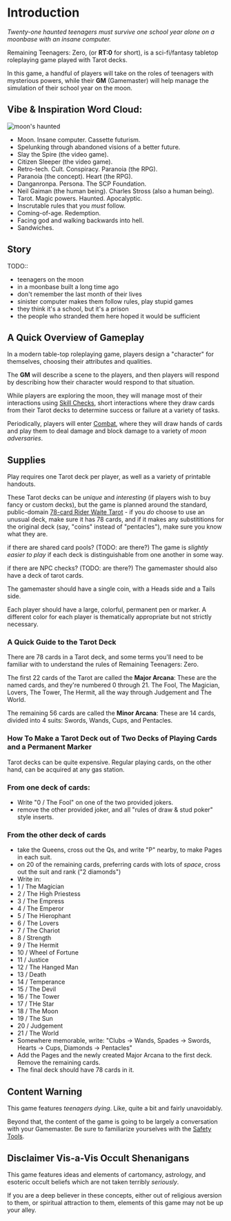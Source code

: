 # Introduction

_Twenty-one haunted teenagers must survive one school year alone on a moonbase with an insane computer._

Remaining Teenagers: Zero, (or **RT:0** for short), is a sci-fi/fantasy tabletop roleplaying game played with Tarot decks.

In this game, a handful of players will take on the roles of teenagers with mysterious powers,
while their **GM** (Gamemaster) will help manage the simulation of their school year on the moon.

## Vibe & Inspiration Word Cloud:

![moon's haunted](images/moonhaunted.jpg)

* Moon. Insane computer. Cassette futurism.
* Spelunking through abandoned visions of a better future.
* Slay the Spire (the video game).
* Citizen Sleeper (the video game).
* Retro-tech. Cult. Conspiracy. Paranoia (the RPG).
* Paranoia (the concept). Heart (the RPG).
* Danganronpa. Persona. The SCP Foundation.
* Neil Gaiman (the human being). Charles Stross (also a human being).
* Tarot. Magic powers. Haunted. Apocalyptic.
* Inscrutable rules that you _must_ follow.
* Coming-of-age. Redemption.
* Facing god and walking backwards into hell.
* Sandwiches.

## Story
TODO::

* teenagers on the moon
* in a moonbase built a long time ago
* don't remember the last month of their lives
* sinister computer makes them follow rules, play stupid games
* they think it's a school, but it's a prison
* the people who stranded them here hoped it would be sufficient

## A Quick Overview of Gameplay

In a modern table-top roleplaying game, players design a "character" for themselves, choosing their attributes and qualities.

The **GM** will describe a scene to the players, and then players will respond by describing
how their character would respond to that situation.

While players are exploring the moon, they will manage most of their interactions using [Skill Checks](./skill_checks.md),
short interactions where they draw cards from their Tarot decks to determine success or failure at a variety of tasks.

Periodically, players will enter [Combat](./combat.md), where they will draw hands of cards and play them to
deal damage and block damage to a variety of _moon adversaries_.

## Supplies

Play requires one Tarot deck per player, as well as a variety of printable handouts.

These Tarot decks can be _unique_ and _interesting_ (if players wish to buy fancy or custom decks),
but the game is planned around the standard, public-domain
[78-card Rider Waite Tarot](https://en.wikipedia.org/wiki/Rider%E2%80%93Waite_Tarot) -
if you _do_ choose to use an unusual deck, make sure it has 78 cards, and if it makes any substititions for the original deck
(say, "coins" instead of "pentacles"), make sure you know what they are.

if there are shared card pools? (TODO: are there?)
The game is _slightly easier to play_ if each deck is distinguishable from one another in some way.

if there are NPC checks? (TODO: are there?)
The gamemaster should also have a deck of tarot cards.

The gamemaster should have a single coin, with a Heads side and a Tails side.

Each player should have a large, colorful, permanent pen or marker.
A different color for each player is thematically appropriate but not strictly necessary.

### A Quick Guide to the Tarot Deck

There are 78 cards in a Tarot deck, and some terms you'll need to be familiar with to understand
the rules of Remaining Teenagers: Zero.

The first 22 cards of the Tarot are called the **Major Arcana**: These are the named cards, and they're
numbered 0 through 21. The Fool, The Magician, Lovers, The Tower, The Hermit, all the way through Judgement
and The World.

The remaining 56 cards are called the **Minor Arcana**: These are 14 cards, divided into 4 suits: Swords,
Wands, Cups, and Pentacles.

### How To Make a Tarot Deck out of Two Decks of Playing Cards and a Permanent Marker

Tarot decks can be quite expensive. Regular playing cards, on the other hand, can be acquired at
any gas station.

### From one deck of cards:
* Write "0 / The Fool" on one of the two provided jokers.
* remove the other provided joker, and all "rules of draw & stud poker" style inserts.

### From the other deck of cards
* take the Queens, cross out the Qs, and write "P" nearby, to make Pages in each suit.
* on 20 of the remaining cards, preferring cards with lots of _space_, cross out the suit and rank ("2 diamonds")
* Write in:
* 1 / The Magician
* 2 / The High Priestess
* 3 / The Empress
* 4 / The Emperor
* 5 / The Hierophant
* 6 / The Lovers
* 7 / The Chariot
* 8 / Strength
* 9 / The Hermit
* 10 / Wheel of Fortune
* 11 / Justice
* 12 / The Hanged Man
* 13 / Death
* 14 / Temperance
* 15 / The Devil
* 16 / The Tower
* 17 / THe Star
* 18 / The Moon
* 19 / The Sun
* 20 / Judgement
* 21 / The World
* Somewhere memorable, write: "Clubs -> Wands, Spades -> Swords, Hearts -> Cups, Diamonds -> Pentacles"
* Add the Pages and the newly created Major Arcana to the first deck. Remove the remaining cards.
* The final deck should have 78 cards in it.

## Content Warning

This game features _teenagers dying_. Like, quite a bit and fairly unavoidably.

Beyond that, the content of the game is going to be largely a conversation with
your Gamemaster. Be sure to familiarize yourselves with the [Safety Tools](./safety.md).

## Disclaimer Vis-a-Vis Occult Shenanigans

This game features ideas and elements of cartomancy, astrology, and esoteric
occult beliefs which are not taken terribly _seriously_.

If you are a deep believer in these concepts, either out of religious aversion
to them, or spiritual attraction to them, elements of this game may not
be up your alley.
